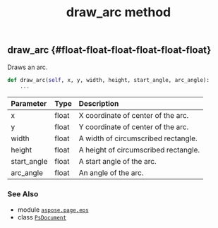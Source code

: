 ﻿---
title: draw_arc method
second_title: Aspose.Page for Python via .NET API References
description: 
type: docs
weight: 90
url: /python-net/aspose.page.eps/psdocument/draw_arc/
is_root: false
---

## draw_arc {#float-float-float-float-float-float}

Draws an arc.



```python
def draw_arc(self, x, y, width, height, start_angle, arc_angle):
    ...
```


| Parameter | Type | Description |
| :- | :- | :- |
| x | float | X coordinate of center of the arc. |
| y | float | Y coordinate of center of the arc. |
| width | float | A width of circumscribed rectangle. |
| height | float | A height of circumscribed rectangle. |
| start_angle | float | A start angle of the arc. |
| arc_angle | float | An angle of the arc. |



### See Also
* module [`aspose.page.eps`](../../)
* class [`PsDocument`](/page/python-net/aspose.page.eps/psdocument)
